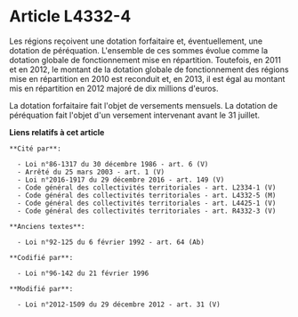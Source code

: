 # Article L4332-4

Les régions reçoivent une dotation forfaitaire et, éventuellement, une dotation de péréquation. L'ensemble de ces sommes
évolue comme la dotation globale de fonctionnement mise en répartition. Toutefois, en 2011 et en 2012, le montant de la
dotation globale de fonctionnement des régions mise en répartition en 2010 est reconduit et, en 2013, il est égal au montant
mis en répartition en 2012 majoré de dix millions d'euros.

La dotation forfaitaire fait l'objet de versements mensuels. La dotation de péréquation fait l'objet d'un versement
intervenant avant le 31 juillet.

**Liens relatifs à cet article**

	**Cité par**:

	  - Loi n°86-1317 du 30 décembre 1986 - art. 6 (V)
	  - Arrêté du 25 mars 2003 - art. 1 (V)
	  - Loi n°2016-1917 du 29 décembre 2016 - art. 149 (V)
	  - Code général des collectivités territoriales - art. L2334-1 (V)
	  - Code général des collectivités territoriales - art. L4332-5 (M)
	  - Code général des collectivités territoriales - art. L4425-1 (V)
	  - Code général des collectivités territoriales - art. R4332-3 (V)

	**Anciens textes**:

	  - Loi n°92-125 du 6 février 1992 - art. 64 (Ab)

	**Codifié par**:

	  - Loi n°96-142 du 21 février 1996

	**Modifié par**:

	  - Loi n°2012-1509 du 29 décembre 2012 - art. 31 (V)
